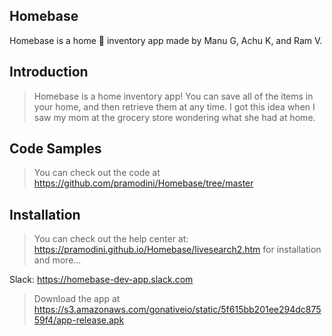 ## Homebase


Homebase is a home 🏡 inventory app made by Manu G, Achu K, and Ram V.

## Introduction

> Homebase is a home inventory app! You can save all of the items in your home, and then retrieve them at any time. I got this idea when I saw my mom at the grocery store wondering what she had at home.

## Code Samples

> You can check out the code at https://github.com/pramodini/Homebase/tree/master

## Installation

> You can check out the help center at: https://pramodini.github.io/Homebase/livesearch2.htm for installation and more...


Slack: https://homebase-dev-app.slack.com
> Download the app at 
https://s3.amazonaws.com/gonativeio/static/5f615bb201ee294dc87559f4/app-release.apk
